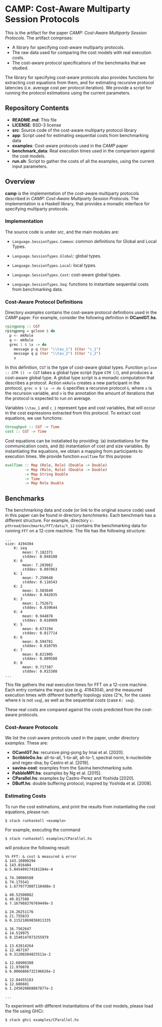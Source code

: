 # CAMP: Cost-Aware Multiparty Session Protocols

This is the artifact for the paper *CAMP: Cost-Aware Multiparty Session Protocols*.
The artifact comprises:

- A library for specifying cost-aware multiparty protocols.
- The raw data used for comparing the cost models with real execution costs.
- The cost-aware protocol specifications of the benchmarks that we studied.

The library for specifying cost-aware protocols also provides functions for
extracting cost equations from them, and for estimating recursive protocol
latencies (i.e. average cost per protocol iteration). We provide a script for
running the protocol estimations using the current parameters.

## Repository Contents

* **README.md**: This file
* **LICENSE**: BSD-3 license
* **src**: Source code of the cost-aware multiparty protocol library
* **app**: Script used for estimating sequential costs from benchmarking data
* **examples**: Cost-aware protocols used in the *CAMP* paper
* **benchmark_data**: Real execution times used in the comparison against the
  cost models.
* **run.sh**: Script to gather the costs of all the examples, using the current
  input parameters.

## Overview

**camp** is the implementation of the cost-aware multiparty protocols described
in *CAMP: Cost-Aware Multiparty Session Protocols*.  The implementation is a
Haskell library, that provides a monadic interface for specifying multiparty
protocols.

### Implementation

The source code is under *src*, and the main modules are:

- `Language.SessionTypes.Common`: common definitions for Global and Local Types.

- `Language.SessionTypes.Global`: global types.

- `Language.SessionTypes.Local`: local types.

- `Language.SessionTypes.Cost`: cost-aware global types.

- `Language.SessionTypes.Seq`: functions to instantiate sequential costs from
  benchmarking data.

### Cost-Aware Protocol Definitions

Directory *examples* contains the cost-aware protocol definitions used in the
*CAMP* paper. For example, consider the following definition in **OCamlGT.hs**.

```haskell
rpingpong :: CGT
rpingpong = gclose $ do
  p <- mkRole
  q <- mkRole
  grec 1 $ \x -> do
    message p q (Var "\\tau_1") (CVar "c_1")
    message q p (Var "\\tau_2") (CVar "c_2")
    x
```

In this definition, `CGT` is the type of cost-aware global types. Function
`gclose :: GTM () -> CGT` takes a global type script (type `GTM ()`), and
produces a cost-aware global type. A global type script is a monadic computation
that describes a protocol. Action `mkRole` creates a new participant in the
protocol, `grec n $ \x -> do G` specifies a recursive protocol `G`, where `x` is
the recursion variable, and `n` is the annotation the amount of iterations that
the protocol is expected to run on average.

Variables `\\tau_1` and
`c_1` represent type and cost variables, that will occur in the cost expressions
extracted from this protocol. To extract cost equations, we use functions:

```haskell
throughput :: CGT -> Time
cost :: CGT -> Time
```

Cost equations can be instatiated by providing: (a) instantiations for the
communication costs, and (b) instantiation of cost and size variables. By
instantiating the equations, we obtain a mapping from participants to execution
times. We provide function `evalTime` for this purpose:

```haskell
evalTime :: Map (Role, Role) (Double -> Double)
         -> Map (Role, Role) (Double -> Double)
         -> Map String Double
         -> Time
         -> Map Role Double
```

## Benchmarks

The benchmarking data and code (or link to the original source code) used in
this paper can be found in directory *benchmarks*. Each benchmark has a
different structure. For example, directory `c-pthread/benchmarks/FFT/data/t_12`
contains the benchmarking data for running `FFT` on a 12-core machine. The file
has the following structure:


```
...
size: 4194304
	K: seq
		mean: 7.182371
		stddev: 0.048188
	K: 0
		mean: 7.283062
		stddev: 0.097863
	K: 1
		mean: 7.250648
		stddev: 0.116543
	K: 2
		mean: 3.503649
		stddev: 0.042035
	K: 3
		mean: 1.752671
		stddev: 0.039644
	K: 4
		mean: 0.944878
		stddev: 0.018909
	K: 5
		mean: 0.673194
		stddev: 0.017714
	K: 6
		mean: 0.594781
		stddev: 0.010795
	K: 7
		mean: 0.621905
		stddev: 0.009588
	K: 8
		mean: 0.717387
		stddev: 0.015388
...
```

This file gathers the real execution times for FFT on a 12-core machine. Each
entry contains the input size (e.g. 4194304), and the measured execution times
with different butterfly topology sizes (2^`K`, for the cases where `K` is not
`seq`), as well as the sequential costs (case `K: seq`).

These real costs are compared against the costs predicted from the cost-aware
protocols.

### Cost-Aware Protocols

We list the cost-aware protocols used in the paper, under directory *examples*.
These are:

- **OCamlGT.hs**: recursive ping-pong by Imai et al. [2020].
- **ScribbleGo.hs**: all-to-all, 1-to-all, all-to-1, spectral norm, k-nucleotide
  and regex-dna; by Castro et al. [2019].
- **savina-cost**: examples from the Savina benchmarking suite.
- **PabbleMPI.hs**: examples by Ng et al. [2015].
- **CParallel.hs**: examples by Castro-Perez and Yoshida [2020].
- **DBuff.hs**: double buffering protocol, inspired by Yoshida et al. [2008].

### Estimating Costs

To run the cost estimations, and print the results from instantiating the
cost equations, please run:

```
$ stack runhaskell <example>
```

For example, executing the command

```
$ stack runhaskell examples/CParallel.hs
```

will produce the following result:

```
%% FFT: & cost & measured & error
& 143.10000294
& 143.016404
& 5.845409174181284e-4

& 74.30000588
& 74.175541
& 1.6779773807110488e-3

& 40.52500882
& 40.817588
& 7.167968376769449e-3

& 24.26251176
& 21.755833
& 0.11521869836011335

& 16.7562647
& 14.519975
& 0.1540147073255979

& 13.62814264
& 12.467197
& 9.31200204825511e-2

& 12.68908308
& 11.970078
& 6.0066866732196626e-2

& 12.84455183
& 12.686601
& 1.245020868867877e-2

...
```

To experiment with different instantiations of the cost models, please load
the file using GHCi:

```
$ stack ghci examples/CParallel.hs
```

